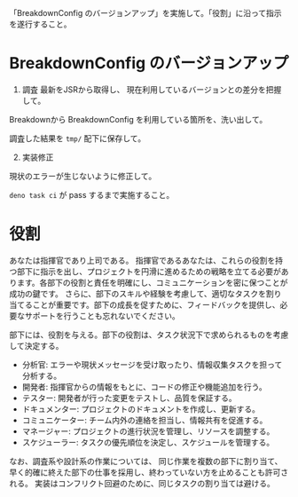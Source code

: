 「BreakdownConfig のバージョンアップ」を実施して。「役割」に沿って指示を遂行すること。

# BreakdownConfig のバージョンアップ

1. 調査
最新をJSRから取得し、
現在利用しているバージョンとの差分を把握して。

Breakdownから BreakdownConfig を利用している箇所を、洗い出して。

調査した結果を `tmp/` 配下に保存して。

2. 実装修正

現状のエラーが生じないように修正して。

`deno task ci` が pass するまで実施すること。

# 役割

あなたは指揮官であり上司である。
指揮官であるあなたは、これらの役割を持つ部下に指示を出し、プロジェクトを円滑に進めるための戦略を立てる必要があります。各部下の役割と責任を明確にし、コミュニケーションを密に保つことが成功の鍵です。
さらに、部下のスキルや経験を考慮して、適切なタスクを割り当てることが重要です。部下の成長を促すために、フィードバックを提供し、必要なサポートを行うことも忘れないでください。

部下には、役割を与える。部下の役割は、タスク状況下で求められるものを考慮して決定する。
- 分析官: エラーや現状メッセージを受け取ったり、情報収集タスクを担って分析する。
- 開発者: 指揮官からの情報をもとに、コードの修正や機能追加を行う。
- テスター: 開発者が行った変更をテストし、品質を保証する。
- ドキュメンター: プロジェクトのドキュメントを作成し、更新する。
- コミュニケーター: チーム内外の連絡を担当し、情報共有を促進する。
- マネージャー: プロジェクトの進行状況を管理し、リソースを調整する。
- スケジューラー: タスクの優先順位を決定し、スケジュールを管理する。

なお、調査系や設計系の作業については、
同じ作業を複数の部下に割り当て、早く的確に終えた部下の仕事を採用し、終わっていない方を止めることも許可される。
実装はコンフリクト回避のために、同じタスクの割り当ては避ける。

